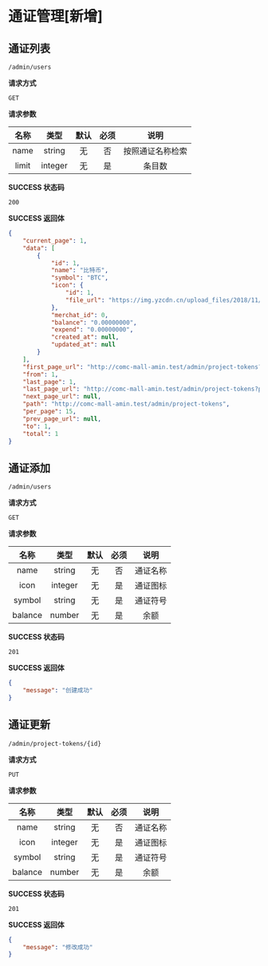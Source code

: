 # 通证管理[新增]

## 通证列表

`/admin/users`

**请求方式**

`GET`

**请求参数**

|    名称    |  类型  | 默认 | 必须 |   说明   |
| :--------: | :----: | :--: | :--: | :------: |
|    name    | string |  无  |  否  |   按照通证名称检索   |
|    limit    | integer |  无  |  是  |   条目数   |

**SUCCESS 状态码**

`200`

**SUCCESS 返回体**

```json
{
    "current_page": 1,
    "data": [
        {
            "id": 1,
            "name": "比特币",
            "symbol": "BTC",
            "icon": {
                "id": 1,
                "file_url": "https://img.yzcdn.cn/upload_files/2018/11/13/FnfnVa3bMngMOBUhDy_It8KjdwuW.jpg"
            },
            "merchat_id": 0,
            "balance": "0.00000000",
            "expend": "0.00000000",
            "created_at": null,
            "updated_at": null
        }
    ],
    "first_page_url": "http://comc-mall-amin.test/admin/project-tokens?page=1",
    "from": 1,
    "last_page": 1,
    "last_page_url": "http://comc-mall-amin.test/admin/project-tokens?page=1",
    "next_page_url": null,
    "path": "http://comc-mall-amin.test/admin/project-tokens",
    "per_page": 15,
    "prev_page_url": null,
    "to": 1,
    "total": 1
}
```

## 通证添加

`/admin/users`

**请求方式**

`GET`

**请求参数**

|    名称    |  类型  | 默认 | 必须 |   说明   |
| :--------: | :----: | :--: | :--: | :------: |
|    name    | string |  无  |  否  |   通证名称   |
|    icon    | integer |  无  |  是  |   通证图标   |
|    symbol    | string |  无  |  是  |   通证符号   |
|    balance    | number |  无  |  是  |   余额   |

**SUCCESS 状态码**

`201`

**SUCCESS 返回体**

```json
{
    "message": "创建成功"
}
```

## 通证更新

`/admin/project-tokens/{id}`

**请求方式**

`PUT`

**请求参数**

|    名称    |  类型  | 默认 | 必须 |   说明   |
| :--------: | :----: | :--: | :--: | :------: |
|    name    | string |  无  |  否  |   通证名称   |
|    icon    | integer |  无  |  是  |   通证图标   |
|    symbol    | string |  无  |  是  |   通证符号   |
|    balance    | number |  无  |  是  |   余额   |

**SUCCESS 状态码**

`201`

**SUCCESS 返回体**

```json
{
    "message": "修改成功"
}
```